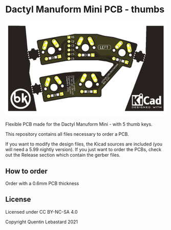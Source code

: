 # Dactyl Manuform Mini PCB - thumbs

![pic](pics/1.JPG)

Flexible PCB made for the Dactyl Manuform Mini - with 5 thumb keys.

This repository contains all files necessary to order a PCB.

If you want to modify the design files, the Kicad sources are included (you will need a 5.99 nightly version).
If you just want to order the PCBs, check out the Release section which contain the gerber files.

## How to order

Order with a 0.6mm PCB thickness

## License

Licensed under CC BY-NC-SA 4.0

Copyright Quentin Lebastard 2021

